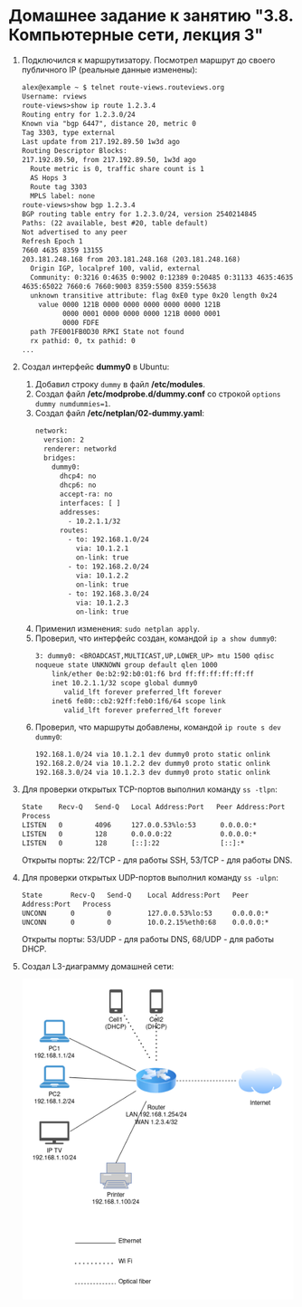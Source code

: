 # Домашнее задание к занятию "3.8. Компьютерные сети, лекция 3"


1. Подключился к маршрутизатору. Посмотрел маршрут до своего публичного IP (реальные данные изменены):
    ```
    alex@example ~ $ telnet route-views.routeviews.org
    Username: rviews
    route-views>show ip route 1.2.3.4
    Routing entry for 1.2.3.0/24
    Known via "bgp 6447", distance 20, metric 0
    Tag 3303, type external
    Last update from 217.192.89.50 1w3d ago
    Routing Descriptor Blocks:
    217.192.89.50, from 217.192.89.50, 1w3d ago
      Route metric is 0, traffic share count is 1
      AS Hops 3
      Route tag 3303
      MPLS label: none
    route-views>show bgp 1.2.3.4
    BGP routing table entry for 1.2.3.0/24, version 2540214845
    Paths: (22 available, best #20, table default)
    Not advertised to any peer
    Refresh Epoch 1
    7660 4635 8359 13155
    203.181.248.168 from 203.181.248.168 (203.181.248.168)
      Origin IGP, localpref 100, valid, external
      Community: 0:3216 0:4635 0:9002 0:12389 0:20485 0:31133 4635:4635 4635:65022 7660:6 7660:9003 8359:5500 8359:55638
      unknown transitive attribute: flag 0xE0 type 0x20 length 0x24
        value 0000 121B 0000 0000 0000 0000 0000 121B
              0000 0001 0000 0000 0000 121B 0000 0001
              0000 FDFE 
      path 7FE001FB0D30 RPKI State not found
      rx pathid: 0, tx pathid: 0
    ...
   
1. Создал интерфейс **dummy0** в Ubuntu:
    1. Добавил строку `dummy` в файл **/etc/modules**.
    1. Создал файл **/etc/modprobe.d/dummy.conf** со строкой `options dummy numdummies=1`.
    1. Создал файл **/etc/netplan/02-dummy.yaml**:
        ```
        network:
          version: 2
          renderer: networkd
          bridges:
            dummy0:
              dhcp4: no
              dhcp6: no
              accept-ra: no
              interfaces: [ ]
              addresses:
                - 10.2.1.1/32
              routes:
                - to: 192.168.1.0/24
                  via: 10.1.2.1
                  on-link: true
                - to: 192.168.2.0/24
                  via: 10.1.2.2
                  on-link: true
                - to: 192.168.3.0/24
                  via: 10.1.2.3
                  on-link: true
        ```
    1. Применил изменения: `sudo netplan apply`.
    1. Проверил, что интерфейс создан, командой `ip a show dummy0`:
       ```
       3: dummy0: <BROADCAST,MULTICAST,UP,LOWER_UP> mtu 1500 qdisc noqueue state UNKNOWN group default qlen 1000
           link/ether 0e:b2:92:b0:01:f6 brd ff:ff:ff:ff:ff:ff
           inet 10.2.1.1/32 scope global dummy0
              valid_lft forever preferred_lft forever
           inet6 fe80::cb2:92ff:feb0:1f6/64 scope link 
              valid_lft forever preferred_lft forever
       ```
    1. Проверил, что маршруты добавлены, командой `ip route s dev dummy0`:
       ``` 
       192.168.1.0/24 via 10.1.2.1 dev dummy0 proto static onlink 
       192.168.2.0/24 via 10.1.2.2 dev dummy0 proto static onlink 
       192.168.3.0/24 via 10.1.2.3 dev dummy0 proto static onlink 
       ```
1. Для проверки открытых TCP-портов выполнил команду `ss -tlpn`:
    ```
    State    Recv-Q   Send-Q   Local Address:Port   Peer Address:Port   Process               
    LISTEN   0        4096     127.0.0.53%lo:53      0.0.0.0:*                                        
    LISTEN   0        128      0.0.0.0:22            0.0.0.0:*                                        
    LISTEN   0        128      [::]:22               [::]:*                           
    ```
    Открыты порты: 22/TCP - для работы SSH, 53/TCP - для работы DNS.
1. Для проверки открытых UDP-портов выполнил команду `ss -ulpn`:
    ```
    State       Recv-Q   Send-Q    Local Address:Port   Peer Address:Port   Process                  
    UNCONN      0        0         127.0.0.53%lo:53     0.0.0.0:*                                              
    UNCONN      0        0         10.0.2.15%eth0:68    0.0.0.0:*  
    ```
    Открыты порты: 53/UDP - для работы DNS, 68/UDP - для работы DHCP.
1. Создал L3-диаграмму домашней сети:

    ![](Homenet.png)
